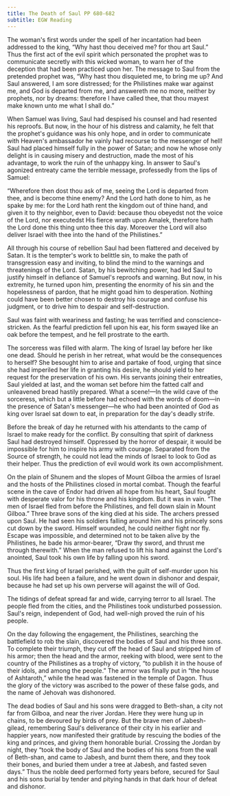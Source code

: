 ```yaml
---
title: The Death of Saul PP 680-682
subtitle: EGW Reading
---
```


The woman's first words under the spell of her incantation had been addressed to the king, “Why hast thou deceived me? for thou art Saul.” Thus the first act of the evil spirit which personated the prophet was to communicate secretly with this wicked woman, to warn her of the deception that had been practiced upon her. The message to Saul from the pretended prophet was, “Why hast thou disquieted me, to bring me up? And Saul answered, I am sore distressed; for the Philistines make war against me, and God is departed from me, and answereth me no more, neither by prophets, nor by dreams: therefore I have called thee, that thou mayest make known unto me what I shall do.”

When Samuel was living, Saul had despised his counsel and had resented his reproofs. But now, in the hour of his distress and calamity, he felt that the prophet's guidance was his only hope, and in order to communicate with Heaven's ambassador he vainly had recourse to the messenger of hell! Saul had placed himself fully in the power of Satan; and now he whose only delight is in causing misery and destruction, made the most of his advantage, to work the ruin of the unhappy king. In answer to Saul's agonized entreaty came the terrible message, professedly from the lips of Samuel:

“Wherefore then dost thou ask of me, seeing the Lord is departed from thee, and is become thine enemy? And the Lord hath done to him, as he spake by me: for the Lord hath rent the kingdom out of thine hand, and given it to thy neighbor, even to David: because thou obeyedst not the voice of the Lord, nor executedst His fierce wrath upon Amalek, therefore hath the Lord done this thing unto thee this day. Moreover the Lord will also deliver Israel with thee into the hand of the Philistines.”

All through his course of rebellion Saul had been flattered and deceived by Satan. It is the tempter's work to belittle sin, to make the path of transgression easy and inviting, to blind the mind to the warnings and threatenings of the Lord. Satan, by his bewitching power, had led Saul to justify himself in defiance of Samuel's reproofs and warning. But now, in his extremity, he turned upon him, presenting the enormity of his sin and the hopelessness of pardon, that he might goad him to desperation. Nothing could have been better chosen to destroy his courage and confuse his judgment, or to drive him to despair and self-destruction.

Saul was faint with weariness and fasting; he was terrified and conscience-stricken. As the fearful prediction fell upon his ear, his form swayed like an oak before the tempest, and he fell prostrate to the earth.

The sorceress was filled with alarm. The king of Israel lay before her like one dead. Should he perish in her retreat, what would be the consequences to herself? She besought him to arise and partake of food, urging that since she had imperiled her life in granting his desire, he should yield to her request for the preservation of his own. His servants joining their entreaties, Saul yielded at last, and the woman set before him the fatted calf and unleavened bread hastily prepared. What a scene!—In the wild cave of the sorceress, which but a little before had echoed with the words of doom—in the presence of Satan's messenger—he who had been anointed of God as king over Israel sat down to eat, in preparation for the day's deadly strife.

Before the break of day he returned with his attendants to the camp of Israel to make ready for the conflict. By consulting that spirit of darkness Saul had destroyed himself. Oppressed by the horror of despair, it would be impossible for him to inspire his army with courage. Separated from the Source of strength, he could not lead the minds of Israel to look to God as their helper. Thus the prediction of evil would work its own accomplishment.

On the plain of Shunem and the slopes of Mount Gilboa the armies of Israel and the hosts of the Philistines closed in mortal combat. Though the fearful scene in the cave of Endor had driven all hope from his heart, Saul fought with desperate valor for his throne and his kingdom. But it was in vain. “The men of Israel fled from before the Philistines, and fell down slain in Mount Gilboa.” Three brave sons of the king died at his side. The archers pressed upon Saul. He had seen his soldiers falling around him and his princely sons cut down by the sword. Himself wounded, he could neither fight nor fly. Escape was impossible, and determined not to be taken alive by the Philistines, he bade his armor-bearer, “Draw thy sword, and thrust me through therewith.” When the man refused to lift his hand against the Lord's anointed, Saul took his own life by falling upon his sword.

Thus the first king of Israel perished, with the guilt of self-murder upon his soul. His life had been a failure, and he went down in dishonor and despair, because he had set up his own perverse will against the will of God.

The tidings of defeat spread far and wide, carrying terror to all Israel. The people fled from the cities, and the Philistines took undisturbed possession. Saul's reign, independent of God, had well-nigh proved the ruin of his people.

On the day following the engagement, the Philistines, searching the battlefield to rob the slain, discovered the bodies of Saul and his three sons. To complete their triumph, they cut off the head of Saul and stripped him of his armor; then the head and the armor, reeking with blood, were sent to the country of the Philistines as a trophy of victory, “to publish it in the house of their idols, and among the people.” The armor was finally put in “the house of Ashtaroth,” while the head was fastened in the temple of Dagon. Thus the glory of the victory was ascribed to the power of these false gods, and the name of Jehovah was dishonored.

The dead bodies of Saul and his sons were dragged to Beth-shan, a city not far from Gilboa, and near the river Jordan. Here they were hung up in chains, to be devoured by birds of prey. But the brave men of Jabesh-gilead, remembering Saul's deliverance of their city in his earlier and happier years, now manifested their gratitude by rescuing the bodies of the king and princes, and giving them honorable burial. Crossing the Jordan by night, they “took the body of Saul and the bodies of his sons from the wall of Beth-shan, and came to Jabesh, and burnt them there, and they took their bones, and buried them under a tree at Jabesh, and fasted seven days.” Thus the noble deed performed forty years before, secured for Saul and his sons burial by tender and pitying hands in that dark hour of defeat and dishonor.